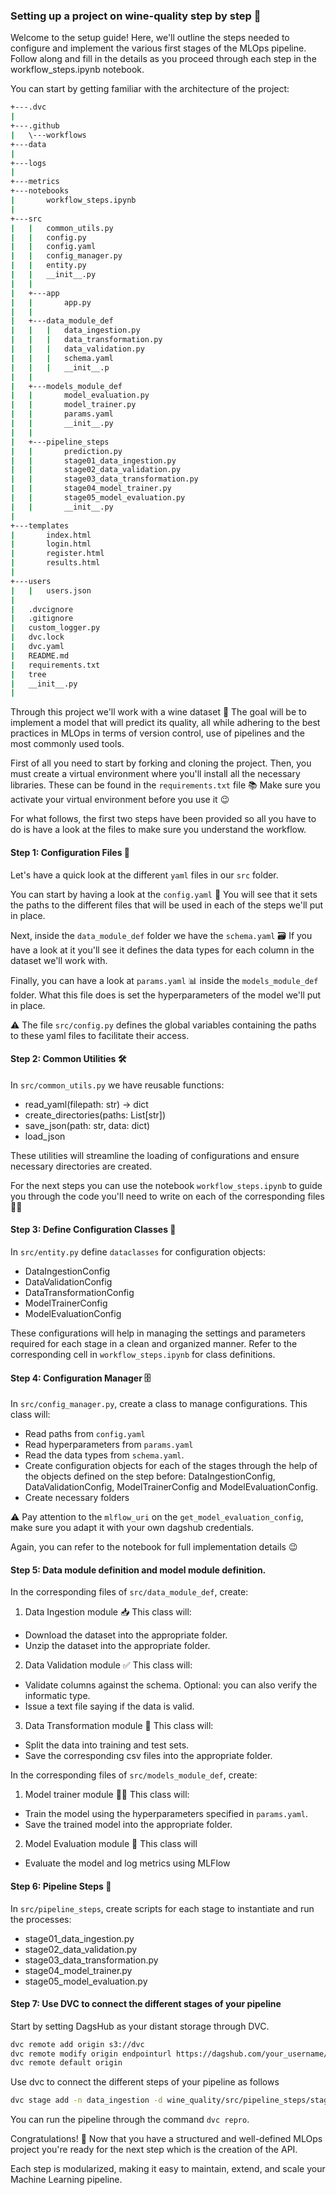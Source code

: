 ### Setting up a project on wine-quality step by step 🚀

Welcome to the setup guide! Here, we'll outline the steps needed to configure and implement the various first stages of the MLOps pipeline. Follow along and fill in the details as you proceed through each step in the workflow_steps.ipynb notebook.

You can start by getting familiar with the architecture of the project: 

```bash
+---.dvc
|  
+---.github
|   \---workflows
+---data
|           
+---logs
|       
+---metrics
+---notebooks
|       workflow_steps.ipynb
|       
+---src
|   |   common_utils.py
|   |   config.py
|   |   config.yaml
|   |   config_manager.py
|   |   entity.py
|   |   __init__.py
|   |   
|   +---app
|   |       app.py
|   |       
|   +---data_module_def
|   |   |   data_ingestion.py
|   |   |   data_transformation.py
|   |   |   data_validation.py
|   |   |   schema.yaml
|   |   |   __init__.p
|   |           
|   +---models_module_def
|   |       model_evaluation.py
|   |       model_trainer.py
|   |       params.yaml
|   |       __init__.py
|   |       
|   +---pipeline_steps
|   |       prediction.py
|   |       stage01_data_ingestion.py
|   |       stage02_data_validation.py
|   |       stage03_data_transformation.py
|   |       stage04_model_trainer.py
|   |       stage05_model_evaluation.py
|   |       __init__.py
|           
+---templates
|       index.html
|       login.html
|       register.html
|       results.html
|       
+---users
|   |   users.json
| 
|   .dvcignore
|   .gitignore
|   custom_logger.py
|   dvc.lock
|   dvc.yaml
|   README.md
|   requirements.txt
|   tree
|   __init__.py
|  
```
Through this project we'll work with a wine dataset 🍷 The goal will be to implement a model that will predict its quality, all while adhering to the best practices in MLOps in terms of version control, use of pipelines and the most commonly used tools.

First of all you need to start by forking and cloning the project. Then, you must create a virtual environment where you'll install all the necessary libraries. These can be found in the `requirements.txt` file 📚 Make sure you activate your virtual environment before you use it 😉

For what follows, the first two steps have been provided so all you have to do is have a look at the files to make sure you understand the workflow.

#### Step 1: Configuration Files 📘
Let's have a quick look at the different `yaml` files in our `src` folder.

You can start by having a look at the `config.yaml` 📂 You will see that it sets the paths to the different files that will be used in each of the steps we'll put in place.

Next, inside the `data_module_def` folder we have the `schema.yaml` 🗃️ If you have a look at it you'll see it defines the data types for each column in the dataset we'll work with.

Finally, you can have a look at `params.yaml` 📊 inside the `models_module_def` folder. What this file does is set the hyperparameters of the model we'll put in place.

⚠️ The file `src/config.py` defines the global variables containing the paths to these yaml files to facilitate their access. 

#### Step 2: Common Utilities 🛠️ 
In `src/common_utils.py`  we have reusable functions:

* read_yaml(filepath: str) -> dict
* create_directories(paths: List[str])
* save_json(path: str, data: dict)
* load_json

These utilities will streamline the loading of configurations and ensure necessary directories are created.

For the next steps you can use the notebook `workflow_steps.ipynb` to guide you through the code you'll need to write on each of the corresponding files 🧑‍💻

#### Step 3: Define Configuration Classes 🧩
In `src/entity.py` define `dataclasses` for configuration objects:

* DataIngestionConfig
* DataValidationConfig
* DataTransformationConfig
* ModelTrainerConfig
* ModelEvaluationConfig

These configurations will help in managing the settings and parameters required for each stage in a clean and organized manner. Refer to the corresponding cell in `workflow_steps.ipynb` for class definitions.

#### Step 4: Configuration Manager 🗄️
In `src/config_manager.py`, create a class to manage configurations. This class will:

* Read paths from `config.yaml`
* Read hyperparameters from `params.yaml`
* Read the data types from `schema.yaml`.
* Create configuration objects for each of the stages through the help of the objects defined on the step before: DataIngestionConfig, DataValidationConfig, ModelTrainerConfig and ModelEvaluationConfig.
* Create necessary folders

⚠️ Pay attention to the `mlflow_uri` on the `get_model_evaluation_config`, make sure you adapt it with your own dagshub credentials. 

Again, you can refer to the notebook for full implementation details 😉

#### Step 5: Data module definition and model module definition.
In the corresponding files of `src/data_module_def`, create:

1. Data Ingestion module 📥
This class will:
* Download the dataset into the appropriate folder.
* Unzip the dataset into the appropriate folder.

2. Data Validation module ✅
This class will:
* Validate columns against the schema. Optional: you can also verify the informatic type.
* Issue a text file saying if the data is valid.

3. Data Transformation module 🔄
This class will:
* Split the data into training and test sets.
* Save the corresponding csv files into the appropriate folder.

In the corresponding files of `src/models_module_def`, create:

1. Model trainer module 🏋️‍♂️
This class will:
* Train the model using the hyperparameters specified in `params.yaml`.
* Save the trained model into the appropriate folder.

2. Model Evaluation module 📝
This class will
* Evaluate the model and log metrics using MLFlow

#### Step 6: Pipeline Steps 🚀
In `src/pipeline_steps`, create scripts for each stage to instantiate and run the processes:

* stage01_data_ingestion.py
* stage02_data_validation.py
* stage03_data_transformation.py
* stage04_model_trainer.py
* stage05_model_evaluation.py

#### Step 7: Use DVC to connect the different stages of your pipeline
Start by setting DagsHub as your distant storage through DVC.

```bash
dvc remote add origin s3://dvc
dvc remote modify origin endpointurl https://dagshub.com/your_username/your_repo.s3 
dvc remote default origin
```

Use dvc to connect the different steps of your pipeline as follows 
```bash
dvc stage add -n data_ingestion -d wine_quality/src/pipeline_steps/stage01_data_ingestion.py -d wine_quality/src/config.yaml -o wine_quality/data/raw/winequality-red.csv python wine_quality/src/pipeline_steps/stage01_data_ingestion.py
```
You can run the pipeline through the command `dvc repro`.

Congratulations! 🎉 Now that you have a structured and well-defined MLOps project you're ready for the next step which is the creation of the API.

Each step is modularized, making it easy to maintain, extend, and scale your Machine Learning pipeline. 




